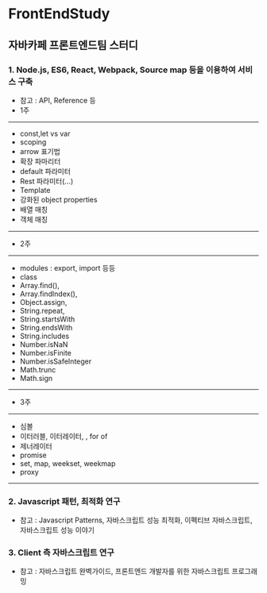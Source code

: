 # FrontEndStudy

## 자바카페 프론트엔드팀 스터디
### 1. Node.js, ES6, React, Webpack, Source map 등을 이용하여 서비스 구축
 - 참고 : API, Reference 등
 - 1주
 -------------------------------
 
 * const,let vs var
 * scoping
 * arrow 표기법
 * 확장 파마리터
 * default 파라미터
 * Rest 파라미터(...)
 * Template
 * 강화된 object properties
 * 배열 매칭
 * 객체 매칭
------------------------------- 

 - 2주
-------------------------------
 * modules : export, import 등등
 * class
 * Array.find(), 
 * Array.findIndex(), 
 * Object.assign, 
 * String.repeat,
 * String.startsWith
 * String.endsWith
 * String.includes
 * Number.isNaN
 * Number.isFinite
 * Number.isSafeInteger
 * Math.trunc
 * Math.sign
-------------------------------
 
 - 3주
-------------------------------
 * 심볼
 * 이터러블, 이터레이터, , for of
 * 제너레이터
 * promise
 * set, map, weekset, weekmap
 * proxy
-------------------------------
 
### 2. Javascript 패턴, 최적화 연구
 - 참고 : Javascript Patterns, 자바스크립트 성능 최적화, 이펙티브 자바스크립트, 자바스크립트 성능 이야기
 

### 3. Client 측 자바스크립트 연구
 - 참고 : 자바스크립트 완벽가이드, 프론트엔드 개발자를 위한 자바스크립트 프로그래밍
